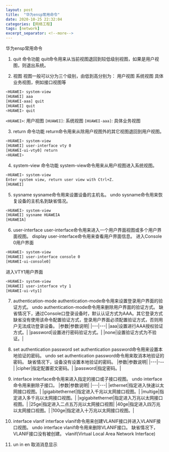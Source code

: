 ```yaml
---
layout: post
title:  "华为ensp常用命令"
date: 2020-10-25 22:32:04
categories: [网络工程]
tags: [network]
excerpt_separator: <!--more-->
---
```

华为ensp常用命令
<!--more-->

1. quit
命令功能
quit命令用来从当前视图退回到较低级别视图，如果是用户视图，则退出系统。

2. 视图
视图一般可以分为三个级别，由低到高分别为：
用户视图
系统视图
具体业务视图，例如接口视图等
```bash
<HUAWEI> system-view
[HUAWEI] aaa
[HUAWEI-aaa] quit
[HUAWEI] quit
<HUAWEI> quit
```
`<HUAWEI>`: 用户视图
`[HUAWEI]`: 系统视图
`[HUAWEI-aaa]`: 具体业务视图

3. return
命令功能
return命令用来从除用户视图外的其它视图退回到用户视图。
```bash
<HUAWEI> system-view
[HUAWEI] user-interface vty 0
[HUAWEI-ui-vty0] return
<HUAWEI>
```

4. system-view
命令功能
system-view命令用来从用户视图进入系统视图。
```bash
<HUAWEI> system-view
Enter system view, return user view with Ctrl+Z.
[HUAWEI]
```

5. sysname
sysname命令用来设置设备的主机名。
undo sysname命令用来恢复设备的主机名到缺省情况。
```bash
<HUAWEI> system-view
[HUAWEI] sysname HUAWEIA
[HUAWEIA]
```

6. user-interface
user-interface命令用来进入一个用户界面视图或多个用户界面视图。
display user-interface命令用来查看用户界面信息。
进入Console 0用户界面
```bash
<HUAWEI> system-view
[HUAWEI] user-interface console 0
[HUAWEI-ui-console0]
```
进入VTY1用户界面
```bash
<HUAWEI> system-view
[HUAWEI] user-interface vty 1
[HUAWEI-ui-vty1]
```

7. authentication-mode
authentication-mode命令用来设置登录用户界面的验证方式。
undo authentication-mode命令用来删除用户界面的验证方式。
缺省情况下，通过Console口登录设备时，默认认证方式为AAA。其它登录方式缺省没有使用该命令配置验证方式，登录用户界面必须配置验证方式，否则用户无法成功登录设备。
    |参数|参数说明|
    |---|---|
    |aaa|设置进行AAA授权验证方式。|
    |password|设置进行密码验证方式。|
    |none|设置验证方式为不验证。|

8. set authentication password
set authentication password命令用来设置本地验证的密码。
undo set authentication password命令用来取消本地验证的密码。
缺省情况下，设备没有设置本地验证的密码。
    |参数|参数说明|
    |---|---|
    |cipher|指定配置密文密码。|
    |password|指定密码。|

9. interface
interface命令用来进入指定的接口或子接口视图。
undo interface命令用来删除子接口。
    |参数|参数说明|
    |---|---|
    |ethernet|指定进入快速以太网接口视图。|
    |gigabitethernet|指定进入千兆以太网接口视图。|
    |multige|指定进入多千兆以太网接口视图。|
    |xgigabitethernet|指定进入万兆以太网接口视图。|
    |25ge|指定进入二点五万兆以太网接口视图|
    |40ge|指定进入四万兆以太网接口视图。|
    |100ge|指定进入十万兆以太网接口视图。|

10. interface vlanif
interface vlanif命令用来创建VLANIF接口并进入VLANIF接口视图。
undo interface vlanif命令用来删除VLANIF接口。
缺省情况下，VLANIF接口没有被创建。
vlanif(Virtual Local Area Network Interface)

11. un in en
取消消息显示

